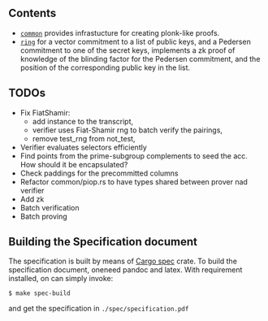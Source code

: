 ## Contents

* [`common`](common) provides infrastucture for creating plonk-like proofs.
* [`ring`](ring) for a vector commitment to a list of public keys, and a Pedersen commitment to one of the secret keys,
  implements a zk proof of knowledge of the blinding factor for the Pedersen commitment, and the position of the
  corresponding public key in the list.

## TODOs

* Fix FiatShamir:
    - add instance to the transcript,
    - verifier uses Fiat-Shamir rng to batch verify the pairings,
    - remove test_rng from not_test,
* Verifier evaluates selectors efficiently
* Find points from the prime-subgroup complements to seed the acc. How should it be encapsulated?
* Check paddings for the precommitted columns
* Refactor common/piop.rs to have types shared between prover nad verifier
* Add zk
* Batch verification
* Batch proving

## Building the Specification document

The specification is built by means of [Cargo spec](https://crates.io/crates/cargo-spec) crate. To build the specification document, oneneed pandoc and latex. With requirement installed, on can simply invoke:
```
$ make spec-build
```
and get the specification in `./spec/specification.pdf`
